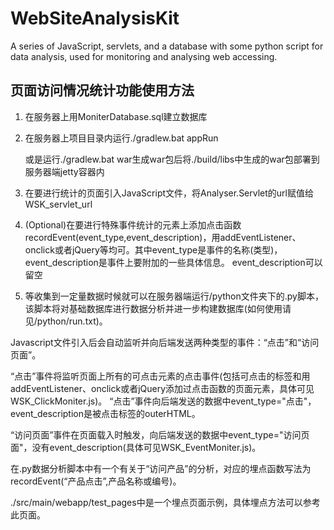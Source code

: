 # WebSiteAnalysisKit
A series of JavaScript, servlets, and a database with some python script for data analysis, used for monitoring and analysing web accessing.

## 页面访问情况统计功能使用方法

1. 在服务器上用MoniterDatabase.sql建立数据库

2. 在服务器上项目目录内运行./gradlew.bat appRun

    或是运行./gradlew.bat war生成war包后将./build/libs中生成的war包部署到服务器端jetty容器内

3. 在要进行统计的页面引入JavaScript文件，将Analyser.Servlet的url赋值给WSK_servlet_url

4. (Optional)在要进行特殊事件统计的元素上添加点击函数recordEvent(event_type,event_description)，用addEventListener、onclick或者jQuery等均可。其中event_type是事件的名称(类型)，event_description是事件上要附加的一些具体信息。
event_description可以留空

5. 等收集到一定量数据时候就可以在服务器端运行/python文件夹下的.py脚本，
该脚本将对基础数据库进行数据分析并进一步构建数据库(如何使用请见/python/run.txt)。

Javascript文件引入后会自动监听并向后端发送两种类型的事件：“点击”和“访问页面”。

“点击”事件将监听页面上所有的可点击元素的点击事件(包括可点击的标签和用addEventListener、onclick或者jQuery添加过点击函数的页面元素，具体可见WSK_ClickMoniter.js)。
“点击”事件向后端发送的数据中event_type="点击"，event_description是被点击标签的outerHTML。

“访问页面”事件在页面载入时触发，向后端发送的数据中event_type="访问页面"，没有event_description(具体可见WSK_EventMoniter.js)。

在.py数据分析脚本中有一个有关于“访问产品”的分析，对应的埋点函数写法为recordEvent(“产品点击”,产品名称或编号)。

./src/main/webapp/test_pages中是一个埋点页面示例，具体埋点方法可以参考此页面。